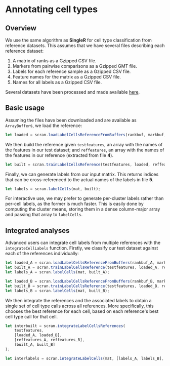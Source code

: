 # Annotating cell types

## Overview

We use the same algorithm as **SingleR** for cell type classification from reference datasets.
This assumes that we have several files describing each reference dataset:

1. A matrix of ranks as a Gzipped CSV file.
2. Markers from pairwise comparisons as a Gzipped GMT file.
3. Labels for each reference sample as a Gzipped CSV file.
4. Feature names for the matrix as a Gzipped CSV file.
5. Names for all labels as a Gzipped CSV file.

Several datasets have been processed and made available [here](https://github.com/clusterfork/singlepp-references).

## Basic usage

Assuming the files have been downloaded and are available as `ArrayBuffer`s, we load the reference:

```js
let loaded = scran.loadLabelCellsReferenceFromBuffers(rankbuf, markbuf, labbuf); // files 1, 2 and 3, respectively.
```

We then build the reference given `testfeatures`, an array with the names of the features in our test dataset;
and `reffeatures`, an array with the names of the features in our reference (extracted from file **4**).

```js
let built = scran.trainLabelCellsReference(testfeatures, loaded, reffeatures);
```

Finally, we can generate labels from our input matrix.
This returns indices that can be cross-referenced to the actual names of the labels in file **5**.

```js
let labels = scran.labelCells(mat, built);
```

For interactive use, we may prefer to generate per-cluster labels rather than per-cell labels, as the former is much faster.
This is easily done by computing the cluster means, storing them in a dense column-major array and passing that array to `labelCells`.

## Integrated analyses

Advanced users can integrate cell labels from multiple references with the `integrateCellLabels` function.
Firstly, we classify our test dataset against each of the references individually:

```js
let loaded_A = scran.loadLabelCellsReferenceFromBuffers(rankbuf_A, markbuf_A, labbuf_A); 
let built_A = scran.trainLabelCellsReference(testfeatures, loaded_A, reffeatures_A);
let labels_A = scran.labelCells(mat, built_A);

let loaded_B = scran.loadLabelCellsReferenceFromBuffers(rankbuf_B, markbuf_B, labbuf_B); 
let built_B = scran.trainLabelCellsReference(testfeatures, loaded_B, reffeatures_B);
let labels_B = scran.labelCells(mat, built_B);
```

We then integrate the references and the associated labels to obtain a single set of cell type calls across all references.
More specifically, this chooses the best reference for each cell, based on each reference's best cell type call for that cell. 

```js
let interbuilt = scran.integrateLabelCellsReferences(
    testfeatures, 
    [loaded_A, loaded_B], 
    [reffeatures_A, reffeatures_B], 
    [built_A, built_B]
);

let interlabels = scran.integrateLabelCells(mat, [labels_A, labels_B], inter);
```
